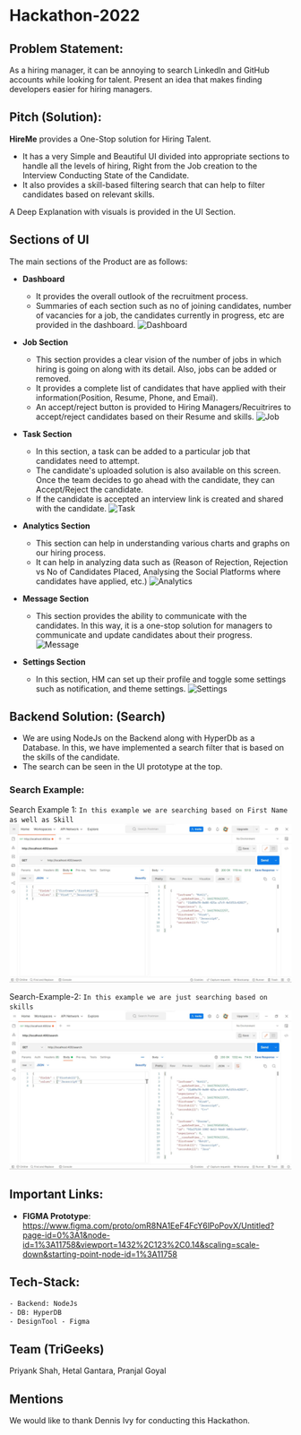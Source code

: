 # Hackathon-2022

## Problem Statement:
As a hiring manager, it can be annoying to search LinkedIn and GitHub accounts while looking for talent. Present an idea that makes finding developers easier for hiring managers.

## Pitch (Solution):
**HireMe** provides a One-Stop solution for Hiring Talent.
- It has a very Simple and Beautiful UI divided into appropriate sections to handle all the levels of hiring, Right from the Job creation to the Interview Conducting State of the Candidate.
- It also provides a skill-based filtering search that can help to filter candidates based on relevant skills.

A Deep Explanation with visuals is provided in the UI Section.

## Sections of UI
The main sections of the Product are as follows:

- **Dashboard**
    - It provides the overall outlook of the recruitment process.
    - Summaries of each section such as no of joining candidates, number of vacancies for a job, the candidates currently in progress, etc are provided in the dashboard.
![Dashboard](https://github.com/priyanks25coder/hackathon2022/blob/main/images/3_Dashboard.png?raw=true)
    
- **Job Section**
    - This section provides a clear vision of the number of jobs in which hiring is going on along with its detail. Also, jobs can be added or removed.
    - It provides a complete list of candidates that have applied with their information(Position, Resume, Phone, and Email).
    - An accept/reject button is provided to Hiring Managers/Recuitrires to accept/reject candidates based on their Resume and skills.
![Job](https://github.com/priyanks25coder/hackathon2022/blob/main/images/4_Jobs.png?raw=true)

- **Task Section**
    - In this section, a task can be added to a particular job that candidates need to attempt.
    - The candidate's uploaded solution is also available on this screen. Once the team decides to go ahead with the candidate, they can Accept/Reject the candidate. 
    - If the candidate is accepted an interview link is created and shared with the candidate.
![Task](https://github.com/priyanks25coder/hackathon2022/blob/main/images/5_Tasks.png?raw=true)

- **Analytics Section**
    - This section can help in understanding various charts and graphs on our hiring process.
    - It can help in analyzing data such as (Reason of Rejection, Rejection vs No of Candidates Placed, Analysing the Social Platforms where candidates have applied, etc.)
![Analytics](https://github.com/priyanks25coder/hackathon2022/blob/main/images/6_Analytics.png?raw=true)

- **Message Section**
    - This section provides the ability to communicate with the candidates. In this way, it is a one-stop solution for managers to communicate and update candidates about their progress.
![Message](https://github.com/priyanks25coder/hackathon2022/blob/main/images/7_Messages.png?raw=true)

- **Settings Section**
    - In this section, HM can set up their profile and toggle some settings such as notification, and theme settings.
![Settings](https://github.com/priyanks25coder/hackathon2022/blob/main/images/8_Settings.png?raw=true)

## Backend Solution: (Search)
- We are using NodeJs on the Backend along with HyperDb as a Database. In this, we have implemented a search filter that is based on the skills of the candidate.
- The search can be seen in the UI prototype at the top.

### Search Example:

Search Example 1: ```In this example we are searching based on First Name as well as Skill```
![Search-Example](https://github.com/priyanks25coder/hackathon2022/blob/main/images/SearchExample.jpg?raw=true)

Search-Example-2: ```In this example we are just searching based on skills```
![Search-Example-2](https://raw.githubusercontent.com/priyanks25coder/hackathon2022/main/images/SearchExample2.jpg?token=GHSAT0AAAAAABXPXPSGFGS2VPUJCUQK7Y7OYYLV6NQ)

## Important Links:

- **FIGMA Prototype**: https://www.figma.com/proto/omR8NA1EeF4FcY6lPoPovX/Untitled?page-id=0%3A1&node-id=1%3A11758&viewport=1432%2C123%2C0.14&scaling=scale-down&starting-point-node-id=1%3A11758

## Tech-Stack:
    - Backend: NodeJs
    - DB: HyperDB
    - DesignTool - Figma

## Team (TriGeeks)
Priyank Shah, Hetal Gantara, Pranjal Goyal

## Mentions
We would like to thank Dennis Ivy for conducting this Hackathon.
